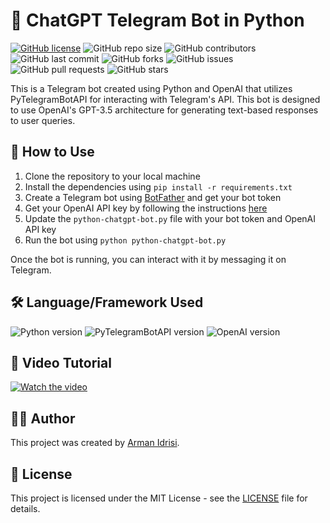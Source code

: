 # 💬 ChatGPT Telegram Bot in Python

[![GitHub license](https://img.shields.io/badge/license-MIT-blue.svg)](https://github.com/Armanidrisi/chatgpt-python-bot/blob/main/LICENSE)
![GitHub repo size](https://img.shields.io/github/repo-size/Armanidrisi/chatgpt-python-bot)
![GitHub contributors](https://img.shields.io/github/contributors/Armanidrisi/chatgpt-python-bot)
![GitHub last commit](https://img.shields.io/github/last-commit/Armanidrisi/chatgpt-python-bot)
![GitHub forks](https://img.shields.io/github/forks/Armanidrisi/chatgpt-python-bot)
![GitHub issues](https://img.shields.io/github/issues-raw/Armanidrisi/chatgpt-python-bot)
![GitHub pull requests](https://img.shields.io/github/issues-pr/Armanidrisi/chatgpt-python-bot)
![GitHub stars](https://img.shields.io/github/stars/Armanidrisi/chatgpt-python-bot)

This is a Telegram bot created using Python and OpenAI that utilizes PyTelegramBotAPI for interacting with Telegram's API. This bot is designed to use OpenAI's GPT-3.5 architecture for generating text-based responses to user queries.

## 🚀 How to Use

1. Clone the repository to your local machine
2. Install the dependencies using `pip install -r requirements.txt`
3. Create a Telegram bot using [BotFather](https://core.telegram.org/bots#6-botfather) and get your bot token
4. Get your OpenAI API key by following the instructions [here](https://beta.openai.com/docs/quickstart)
5. Update the `python-chatgpt-bot.py` file with your bot token and OpenAI API key
6. Run the bot using `python python-chatgpt-bot.py`

Once the bot is running, you can interact with it by messaging it on Telegram.

## 🛠️ Language/Framework Used

![Python version](https://img.shields.io/badge/python-3.9-blue)
![PyTelegramBotAPI version](https://img.shields.io/badge/PyTelegramBotAPI-3.8.2-green)
![OpenAI version](https://img.shields.io/badge/OpenAI-0.11.1-green)

## 🎥 Video Tutorial 

[![Watch the video](https://img.youtube.com/vi/bsBY9Ui8sKM/0.jpg)](https://youtu.be/bsBY9Ui8sKM)


## 👨‍💻 Author

This project was created by [Arman Idrisi](https://github.com/Armanidrisi).

## 📝 License

This project is licensed under the MIT License - see the [LICENSE](LICENSE) file for details.
